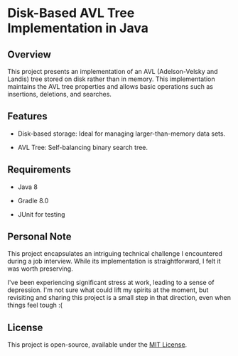 # Disk-Based AVL Tree Implementation in Java

## Overview

This project presents an implementation of an AVL (Adelson-Velsky and Landis) tree stored on disk rather than in memory. This implementation maintains the AVL tree properties and allows basic operations such as insertions, deletions, and searches.

## Features

- Disk-based storage: Ideal for managing larger-than-memory data sets.

- AVL Tree: Self-balancing binary search tree.

## Requirements

- Java 8

- Gradle 8.0

- JUnit for testing

## Personal Note

This project encapsulates an intriguing technical challenge I encountered during a job interview. While its implementation is straightforward, I felt it was worth preserving.

I've been experiencing significant stress at work, leading to a sense of depression. I'm not sure what could lift my spirits at the moment, but revisiting and sharing this project is a small step in that direction, even when things feel tough :(

## License

This project is open-source, available under the [MIT License](LICENSE).
